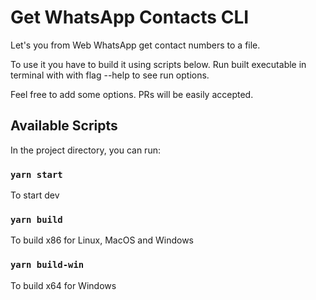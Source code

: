 # Get WhatsApp Contacts CLI

Let's you from Web WhatsApp get contact numbers to a file.

To use it you have to build it using scripts below.
Run built executable in terminal with with flag --help to see run options.

Feel free to add some options. PRs will be easily accepted.

## Available Scripts

In the project directory, you can run:

### `yarn start`

To start dev

### `yarn build`

To build x86 for Linux, MacOS and Windows

### `yarn build-win`

To build x64 for Windows
